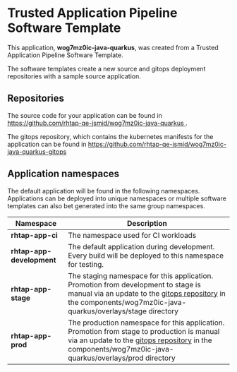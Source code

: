 # Trusted Application Pipeline Software Template

This application, **wog7mz0ic-java-quarkus**, was created from a Trusted Application Pipeline Software Template.

The software templates create a new source and gitops deployment repositories with a sample source application. 

## Repositories

The source code for your application can be found in [https://github.com/rhtap-qe-jsmid/wog7mz0ic-java-quarkus ](https://github.com/rhtap-qe-jsmid/wog7mz0ic-java-quarkus ).
 
The gitops repository, which contains the kubernetes manifests for the application can be found in 
[https://github.com/rhtap-qe-jsmid/wog7mz0ic-java-quarkus-gitops ](https://github.com/rhtap-qe-jsmid/wog7mz0ic-java-quarkus-gitops ) 

## Application namespaces 

The default application will be found in the following namespaces. Applications can be deployed into unique namespaces or multiple software templates can also bet generated into the same group namespaces.  

|  Namespace   |  Description   |  
| -------- | -------- |
| **rhtap-app-ci** | The namespace used for CI workloads |
| **rhtap-app-development** | The default application during development. Every build will be deployed to this namespace for testing. |
| **rhtap-app-stage** | The staging namespace for this application. Promotion from development to stage is manual via an update to the [gitops repository](https://github.com/rhtap-qe-jsmid/wog7mz0ic-java-quarkus-gitops ) in the components/wog7mz0ic-java-quarkus/overlays/stage directory |
| **rhtap-app-prod** | The production namespace for this application. Promotion from stage to production is manual via an update to the [gitops repository](https://github.com/rhtap-qe-jsmid/wog7mz0ic-java-quarkus-gitops ) in the components/wog7mz0ic-java-quarkus/overlays/prod directory |